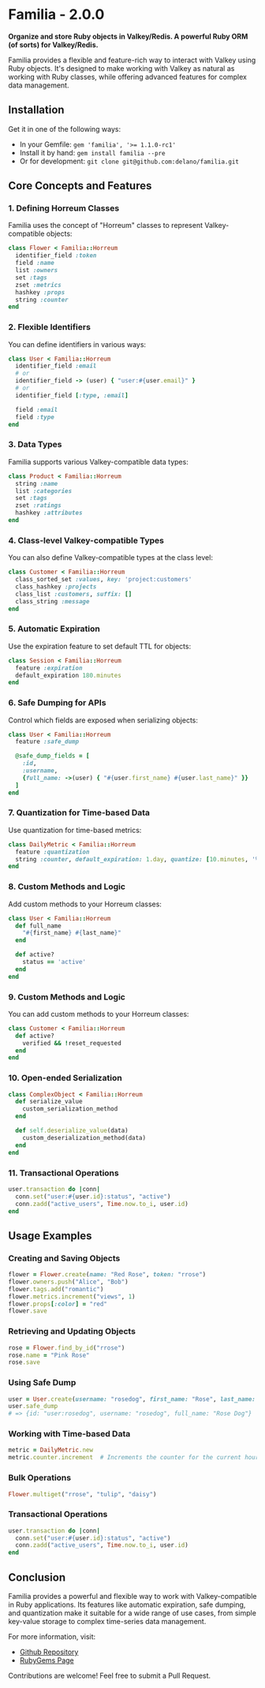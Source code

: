 # Familia - 2.0.0

**Organize and store Ruby objects in Valkey/Redis. A powerful Ruby ORM (of sorts) for Valkey/Redis.**

Familia provides a flexible and feature-rich way to interact with Valkey using Ruby objects. It's designed to make working with Valkey as natural as working with Ruby classes, while offering advanced features for complex data management.

## Installation


Get it in one of the following ways:

* In your Gemfile: `gem 'familia', '>= 1.1.0-rc1'`
* Install it by hand: `gem install familia --pre`
* Or for development: `git clone git@github.com:delano/familia.git`


## Core Concepts and Features

### 1. Defining Horreum Classes

Familia uses the concept of "Horreum" classes to represent Valkey-compatible objects:

```ruby
class Flower < Familia::Horreum
  identifier_field :token
  field :name
  list :owners
  set :tags
  zset :metrics
  hashkey :props
  string :counter
end
```

### 2. Flexible Identifiers

You can define identifiers in various ways:

```ruby
class User < Familia::Horreum
  identifier_field :email
  # or
  identifier_field -> (user) { "user:#{user.email}" }
  # or
  identifier_field [:type, :email]

  field :email
  field :type
end
```

### 3. Data Types

Familia supports various Valkey-compatible data types:

```ruby
class Product < Familia::Horreum
  string :name
  list :categories
  set :tags
  zset :ratings
  hashkey :attributes
end
```

### 4. Class-level Valkey-compatible Types

You can also define Valkey-compatible types at the class level:

```ruby
class Customer < Familia::Horreum
  class_sorted_set :values, key: 'project:customers'
  class_hashkey :projects
  class_list :customers, suffix: []
  class_string :message
end
```

### 5. Automatic Expiration

Use the expiration feature to set default TTL for objects:

```ruby
class Session < Familia::Horreum
  feature :expiration
  default_expiration 180.minutes
end
```

### 6. Safe Dumping for APIs

Control which fields are exposed when serializing objects:

```ruby
class User < Familia::Horreum
  feature :safe_dump

  @safe_dump_fields = [
    :id,
    :username,
    {full_name: ->(user) { "#{user.first_name} #{user.last_name}" }}
  ]
end
```

### 7. Quantization for Time-based Data

Use quantization for time-based metrics:

```ruby
class DailyMetric < Familia::Horreum
  feature :quantization
  string :counter, default_expiration: 1.day, quantize: [10.minutes, '%H:%M']
end
```

### 8. Custom Methods and Logic

Add custom methods to your Horreum classes:

```ruby
class User < Familia::Horreum
  def full_name
    "#{first_name} #{last_name}"
  end

  def active?
    status == 'active'
  end
end
```

### 9. Custom Methods and Logic

You can add custom methods to your Horreum classes:

```ruby
class Customer < Familia::Horreum
  def active?
    verified && !reset_requested
  end
end
```
### 10. Open-ended Serialization

```ruby
class ComplexObject < Familia::Horreum
  def serialize_value
    custom_serialization_method
  end

  def self.deserialize_value(data)
    custom_deserialization_method(data)
  end
end
```

### 11. Transactional Operations

```ruby
user.transaction do |conn|
  conn.set("user:#{user.id}:status", "active")
  conn.zadd("active_users", Time.now.to_i, user.id)
end
```


## Usage Examples

### Creating and Saving Objects

```ruby
flower = Flower.create(name: "Red Rose", token: "rrose")
flower.owners.push("Alice", "Bob")
flower.tags.add("romantic")
flower.metrics.increment("views", 1)
flower.props[:color] = "red"
flower.save
```

### Retrieving and Updating Objects

```ruby
rose = Flower.find_by_id("rrose")
rose.name = "Pink Rose"
rose.save
```

### Using Safe Dump

```ruby
user = User.create(username: "rosedog", first_name: "Rose", last_name: "Dog")
user.safe_dump
# => {id: "user:rosedog", username: "rosedog", full_name: "Rose Dog"}
```

### Working with Time-based Data

```ruby
metric = DailyMetric.new
metric.counter.increment  # Increments the counter for the current hour
```

### Bulk Operations

```ruby
Flower.multiget("rrose", "tulip", "daisy")
```

### Transactional Operations

```ruby
user.transaction do |conn|
  conn.set("user:#{user.id}:status", "active")
  conn.zadd("active_users", Time.now.to_i, user.id)
end
```

## Conclusion

Familia provides a powerful and flexible way to work with Valkey-compatible in Ruby applications. Its features like automatic expiration, safe dumping, and quantization make it suitable for a wide range of use cases, from simple key-value storage to complex time-series data management.

For more information, visit:
- [Github Repository](https://github.com/delano/familia)
- [RubyGems Page](https://rubygems.org/gems/familia)

Contributions are welcome! Feel free to submit a Pull Request.
